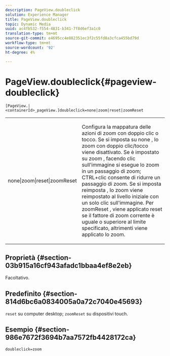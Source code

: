 ```yaml
---
description: PageView.doubleclick
solution: Experience Manager
title: PageView.doubleclick
topic: Dynamic Media
uuid: ac4fb532-f554-4831-b341-7f8d6ef3a1c0
translation-type: tm+mt
source-git-commit: e4695cc4e882351ec3f2c55fd8a3cfca455bd79d
workflow-type: tm+mt
source-wordcount: '92'
ht-degree: 4%

---
```



# PageView.doubleclick{#pageview-doubleclick}

`[PageView.|<containerId>_pageView.]doubleclick=none|zoom|reset|zoomReset`

<table id="table_942C8BDBDE1B441596987E9E971202E7"> 
 <tbody> 
  <tr> 
   <td colname="col1"> <p> <span class="codeph"> none|zoom|reset|zoomReset  </span> </p> </td> 
   <td colname="col2"> <p> Configura la mappatura delle azioni di zoom con doppio clic o tocco. Se si imposta su <span class="codeph"> none </span>, lo zoom con doppio clic/tocco viene disattivato. Se è impostato su <span class="codeph"> zoom </span>, facendo clic sull'immagine si esegue lo zoom in un passaggio di zoom; CTRL+clic consente di ridurre un passaggio di zoom. Se si imposta <span class="codeph"> reimposta </span>, lo zoom viene reimpostato al livello iniziale con un solo clic sull'immagine. Per <span class="codeph"> zoomReset </span>, viene applicato reset se il fattore di zoom corrente è uguale o superiore al limite specificato, altrimenti viene applicato lo zoom. </p> </td> 
  </tr> 
 </tbody> 
</table>

## Proprietà {#section-03b915a16cf943afadc1bbaa4ef8e2eb}

Facoltativo.

## Predefinito {#section-814d6bc6a0834005a0a72c7040e45693}

`reset` su computer desktop;  `zoomReset` su dispositivi touch.

## Esempio {#section-986e7672f3694b7aa7572fb4428172ca}

`doubleclick=zoom`
